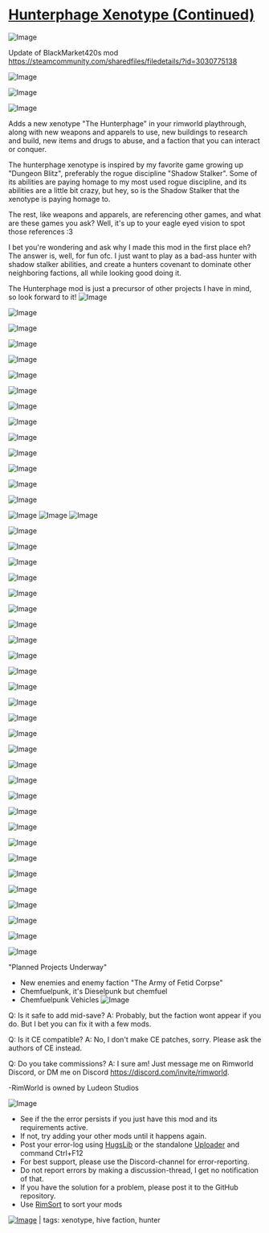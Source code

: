 # [Hunterphage Xenotype (Continued)]()

![Image](https://i.imgur.com/buuPQel.png)

Update of BlackMarket420s mod https://steamcommunity.com/sharedfiles/filedetails/?id=3030775138

![Image](https://i.imgur.com/pufA0kM.png)
	
![Image](https://i.imgur.com/Z4GOv8H.png)

![Image](https://i.imgur.com/9LWAeE7.png)

Adds a new xenotype "The Hunterphage" in your rimworld playthrough, along with new weapons and apparels to use, new buildings to research and build, new items and drugs to abuse, and a faction that you can interact or conquer.

The hunterphage xenotype is inspired by my favorite game growing up "Dungeon Blitz", preferably the rogue discipline "Shadow Stalker". Some of its abilities are paying homage to my most used rogue discipline, and its abilities are a little bit crazy, but hey, so is the Shadow Stalker that the xenotype is paying homage to.

The rest, like weapons and apparels, are referencing other games, and what are these games you ask? Well, it's up to your eagle eyed vision to spot those references :3

I bet you're wondering and ask why I made this mod in the first place eh? The answer is, well, for fun ofc. I just want to play as a bad-ass hunter with shadow stalker abilities, and create a hunters covenant to dominate other neighboring factions, all while looking good doing it.

The Hunterphage mod is just a precursor of other projects I have in mind, so look forward to it!
![Image](https://i.imgur.com/eZ8dtf8.png)

![Image](https://i.imgur.com/vCx2sLz.png)

![Image](https://i.imgur.com/mwsmDwZ.png)

![Image](https://i.imgur.com/8YhmVgO.png)

![Image](https://i.imgur.com/l3LEJiZ.png)

![Image](https://i.imgur.com/gO1z37Z.png)

![Image](https://i.imgur.com/sjqcyCV.png)

![Image](https://i.imgur.com/QsrRCV5.png)

![Image](https://i.imgur.com/CYpGNvr.png)

![Image](https://i.imgur.com/95c3mKM.png)

![Image](https://i.imgur.com/QncuTWS.png)

![Image](https://i.imgur.com/s3xk5PZ.png)

![Image](https://i.imgur.com/RPzzPKR.png)

![Image](https://i.imgur.com/Ky496hi.png)

![Image](https://i.imgur.com/yyGEIWu.jpg)
![Image](https://i.imgur.com/KSSTbcE.jpg)
![Image](https://i.imgur.com/fquyJzm.png)

![Image](https://i.imgur.com/p50zmqh.png)

![Image](https://i.imgur.com/II8s4Oh.png)

![Image](https://i.imgur.com/dejBzV2.png)

![Image](https://i.imgur.com/L3fHReb.png)

![Image](https://i.imgur.com/VVIEOMj.png)

![Image](https://i.imgur.com/7VYE7hd.png)

![Image](https://i.imgur.com/WUoELSP.png)

![Image](https://i.imgur.com/dzIjI4Y.png)

![Image](https://i.imgur.com/ZTNn2xv.png)

![Image](https://i.imgur.com/ZmdVc7m.png)

![Image](https://i.imgur.com/YECLC6W.png)

![Image](https://i.imgur.com/DgThIzT.png)

![Image](https://i.imgur.com/Kly8mVn.png)

![Image](https://i.imgur.com/gnSeFo3.png)

![Image](https://i.imgur.com/tO6gnnw.png)

![Image](https://i.imgur.com/nN5LdaG.png)

![Image](https://i.imgur.com/DwMHLr8.png)

![Image](https://i.imgur.com/GsdpJQm.png)

![Image](https://i.imgur.com/xnPSKLF.png)

![Image](https://i.imgur.com/QD84LWz.png)

![Image](https://i.imgur.com/DzWV7Pl.png)

![Image](https://i.imgur.com/2JLRRsv.png)

![Image](https://i.imgur.com/LCnzziC.png)

![Image](https://i.imgur.com/BFS5fiv.png)

![Image](https://i.imgur.com/wJqwbh1.png)

![Image](https://i.imgur.com/aq7qQ4k.png)

![Image](https://i.imgur.com/bSVpViV.png)

![Image](https://i.imgur.com/YOPIUHV.png)

"Planned Projects Underway"
  - New enemies and enemy faction "The Army of Fetid Corpse"
  - Chemfuelpunk, it's Dieselpunk but chemfuel
  - Chemfuelpunk Vehicles
![Image](https://i.imgur.com/kekF0pY.png)

Q: Is it safe to add mid-save?
A: Probably, but the faction wont appear if you do. But I bet you can fix it with a few mods.

Q: Is it CE compatible?
A: No, I don't make CE patches, sorry. Please ask the authors of CE instead.

Q: Do you take commissions?
A: I sure am! Just message me on Rimworld Discord, or DM me on Discord https://discord.com/invite/rimworld.

-RimWorld is owned by Ludeon Studios

![Image](https://i.imgur.com/PwoNOj4.png)



-  See if the the error persists if you just have this mod and its requirements active.
-  If not, try adding your other mods until it happens again.
-  Post your error-log using [HugsLib](https://steamcommunity.com/workshop/filedetails/?id=818773962) or the standalone [Uploader](https://steamcommunity.com/sharedfiles/filedetails/?id=2873415404) and command Ctrl+F12
-  For best support, please use the Discord-channel for error-reporting.
-  Do not report errors by making a discussion-thread, I get no notification of that.
-  If you have the solution for a problem, please post it to the GitHub repository.
-  Use [RimSort](https://github.com/RimSort/RimSort/releases/latest) to sort your mods

 

[![Image](https://img.shields.io/github/v/release/emipa606/HunterphageXenotype?label=latest%20version&style=plastic&color=9f1111&labelColor=black)](https://steamcommunity.com/sharedfiles/filedetails/changelog/) | tags: xenotype,  hive faction,  hunter
